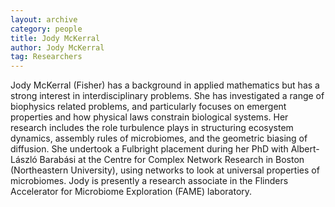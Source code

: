 ```yaml
---
layout: archive
category: people
title: Jody McKerral
author: Jody McKerral
tag: Researchers
---
```


Jody McKerral (Fisher) has a background in applied mathematics but has a strong interest in interdisciplinary problems.<!--more--> 
She has investigated a range of biophysics related problems, and particularly focuses on emergent properties and how 
physical laws constrain biological systems. Her research includes the role turbulence plays in structuring ecosystem
dynamics, assembly rules of microbiomes, and the geometric biasing of diffusion. She undertook a Fulbright placement 
during her PhD with Albert-László Barabási at the Centre for Complex Network Research in Boston (Northeastern 
University), using networks to look at universal properties of microbiomes. Jody is presently a research associate in 
the Flinders Accelerator for Microbiome Exploration (FAME) laboratory.

